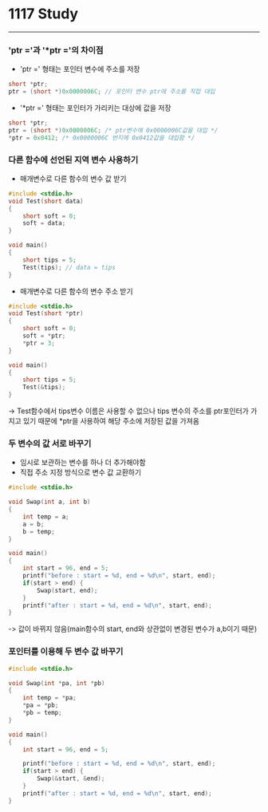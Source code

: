 # 1117 Study
------

### 'ptr ='과 '*ptr ='의 차이점
 * 'ptr =' 형태는 포인터 변수에 주소를 저장
  ```c
  short *ptr;
  ptr = (short *)0x0000006C; // 포인터 변수 ptr에 주소를 직접 대입
  ```

 * '*ptr =' 형태는 포인터가 가리키는 대상에 값을 저장
  ```c
  short *ptr;
  ptr = (short *)0x0000006C; /* ptr변수에 0x0000006C값을 대입 */
  *ptr = 0x0412; /* 0x0000006C 번지에 0x0412값을 대입함 */
  ```

### 다른 함수에 선언된 지역 변수 사용하기
 * 매개변수로 다른 함수의 변수 값 받기
  ```c
  #include <stdio.h>
  void Test(short data)
  {
      short soft = 0;
      soft = data;
  }

  void main()
  {
      short tips = 5;
      Test(tips); // data = tips
  }
  ```
 * 매개변수로 다른 함수의 변수 주소 받기
  ```c
  #include <stdio.h>
  void Test(short *ptr)
  {
      short soft = 0;
      soft = *ptr;
      *ptr = 3;
  }

  void main()
  {
      short tips = 5;
      Test(&tips);
  }
  ```
  -> Test함수에서 tips변수 이름은 사용할 수 없으나 tips 변수의 주소를 ptr포인터가 가지고 있기 때문에 *ptr을 사용하여 해당 주소에 저장된 값을 가져옴

  ### 두 변수의 값 서로 바꾸기
  * 임시로 보관하는 변수를 하나 더 추가해야함
  * 직접 주소 지정 방식으로 변수 값 교환하기
  ```c
  #include <stdio.h>

  void Swap(int a, int b)
  {
      int temp = a;
      a = b;
      b = temp;
  }

  void main()
  {
      int start = 96, end = 5;
      printf("before : start = %d, end = %d\n", start, end);
      if(start > end) {
          Swap(start, end);
      }
      printf("after : start = %d, end = %d\n", start, end);
  }
  ```
  -> 값이 바뀌지 않음(main함수의 start, end와 상관없이 변경된 변수가 a,b이기 때문)

  ### 포인터를 이용해 두 변수 값 바꾸기
  ```c
  #include <stdio.h>

  void Swap(int *pa, int *pb)
  {
      int temp = *pa;
      *pa = *pb;
      *pb = temp;
  }

  void main()
  {
      int start = 96, end = 5;

      printf("before : start = %d, end = %d\n", start, end);
      if(start > end) {
          Swap(&start, &end);
      }
      printf("after : start = %d, end = %d\n", start, end);
  }
  ```